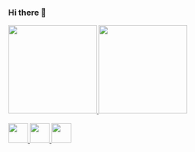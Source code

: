 ### Hi there 👋

  <a href="https://github.com/dud4s">
  <img height="180em" src="https://github-readme-stats.vercel.app/api?username=dud4s&show_icons=true&theme=dark&include_all_commits=true&count_private=true"/>
  <img height="180em" src="https://github-readme-stats.vercel.app/api/top-langs/?username=dud4s&layout=compact&langs_count=7&theme=dark"/>
</div>
</div>

<div style="display: inline_block"><br>
  <img height="40" width="40" src="https://cdn.jsdelivr.net/gh/devicons/devicon/icons/csharp/csharp-original.svg" />
  <img height="40" width="40" src="https://cdn.jsdelivr.net/gh/devicons/devicon/icons/javascript/javascript-original.svg" />
  <img height="40" width="40" src="https://cdn.jsdelivr.net/gh/devicons/devicon/icons/java/java-original-wordmark.svg" />
</div>

